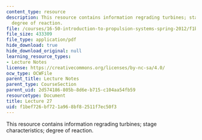 ```yaml
---
content_type: resource
description: This resource contains information regrading turbines; stage characteristics;
  degree of reaction.
file: /courses/16-50-introduction-to-propulsion-systems-spring-2012/f1bef726bf721a968bf82511f7ec50f3_MIT16_50S12_lec27.pdf
file_size: 433309
file_type: application/pdf
hide_download: true
hide_download_original: null
learning_resource_types:
- Lecture Notes
license: https://creativecommons.org/licenses/by-nc-sa/4.0/
ocw_type: OCWFile
parent_title: Lecture Notes
parent_type: CourseSection
parent_uid: 2d574186-805b-8d6e-b715-c104aa54fb59
resourcetype: Document
title: Lecture 27
uid: f1bef726-bf72-1a96-8bf8-2511f7ec50f3
---
```

This resource contains information regrading turbines; stage characteristics; degree of reaction.